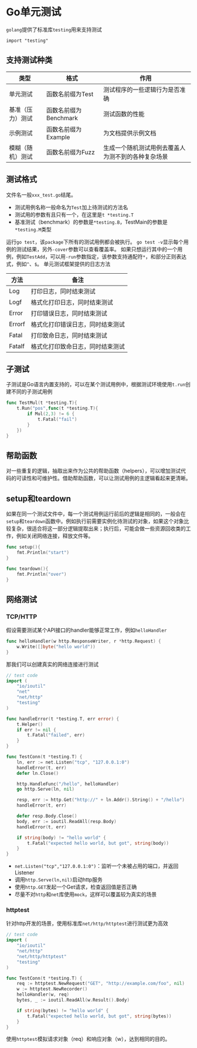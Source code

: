 # Go单元测试

`golang`提供了标准库`testing`用来支持测试
```
import "testing"
```
## 支持测试种类
| 类型 | 格式 | 作用 |
| --- | --- | --- |
| 单元测试 | 函数名前缀为Test | 测试程序的一些逻辑行为是否准确 |
| 基准（压力）测试 | 函数名前缀为Benchmark | 测试函数的性能 |
| 示例测试 | 函数名前缀为Example | 为文档提供示例文档 |
| 模糊（随机）测试 | 函数名前缀为Fuzz | 生成一个随机测试用例去覆盖人为测不到的各种复杂场景 |

## 测试格式
文件名一般`xxx_test.go`结尾。

- 测试用例名称一般命名为`Test`加上待测试的方法名
- 测试用的参数有且只有一个，在这里是`t *testing.T`
- 基准测试（benchmark）的参数是`*testing.B`，TestMain的参数是`*testing.M`类型

运行`go test`，该`package`下所有的测试用例都会被执行。
`go test -v`显示每个用例的测试结果，另外`-cover`参数可以查看覆盖率。
如果只想运行其中的一个用例，例如`TestAdd`，可以用`-run`参数指定，该参数支持通配符`*`，和部分正则表达式，例如`^`、`$`。
单元测试框架提供的日志方法

| 方法 | 备注 |
| --- | --- |
| Log | 打印日志，同时结束测试 |
| Logf | 格式化打印日志，同时结束测试 |
| Error | 打印错误日志，同时结束测试 |
| Errorf | 格式化打印错误日志，同时结束测试 |
| Fatal | 打印致命日志，同时结束测试 |
| Fatalf | 格式化打印致命日志，同时结束测试 |

## 子测试
子测试是Go语言内置支持的，可以在某个测试用例中，根据测试环境使用`t.run`创建不同的子测试用例
```go
func TestMul(t *testing.T){
    t.Run("pos",func(t *testing.T){
        if Mul(2,3) != 6 {
            t.Fatal("fail")    
        }
    })
}
```
## 帮助函数
对一些重复的逻辑，抽取出来作为公共的帮助函数（helpers），可以增加测试代码的可读性和可维护性。借助帮助函数，可以让测试用例的主逻辑看起来更清晰。

## setup和teardown
如果在同一个测试文件中，每一个测试用例运行前后的逻辑是相同的，一般会在`setup`和`teardown`函数中。例如执行前需要实例化待测试的对象，如果这个对象比较复杂，很适合将这一部分逻辑提取出来；执行后，可能会做一些资源回收类的工作，例如关闭网络连接，释放文件等。
```go
func setup(){
    fmt.Println("start")
}

func teardown(){
    fmt.Println("over")
}
```
## 网络测试
### TCP/HTTP
假设需要测试某个API接口的handler能够正常工作，例如`helloHandler`
```go
func helloHandler(w http.ResponseWriter, r *http.Request) {
	w.Write([]byte("hello world"))
}

```
那我们可以创建真实的网络连接进行测试
```go
// test code
import (
	"io/ioutil"
	"net"
	"net/http"
	"testing"
)

func handleError(t *testing.T, err error) {
	t.Helper()
	if err != nil {
		t.Fatal("failed", err)
	}
}

func TestConn(t *testing.T) {
	ln, err := net.Listen("tcp", "127.0.0.1:0")
	handleError(t, err)
	defer ln.Close()

	http.HandleFunc("/hello", helloHandler)
	go http.Serve(ln, nil)

	resp, err := http.Get("http://" + ln.Addr().String() + "/hello")
	handleError(t, err)

	defer resp.Body.Close()
	body, err := ioutil.ReadAll(resp.Body)
	handleError(t, err)

	if string(body) != "hello world" {
		t.Fatal("expected hello world, but got", string(body))
	}
}

```

- `net.Listen("tcp","127.0.0.1:0")`：监听一个未被占用的端口，并返回Listener
- 调用`http.Serve(ln,nil)`启动http服务
- 使用`http.GET`发起一个Get请求，检查返回值是否正确
- 尽量不对`http`和`net`库使用`mock`，这样可以覆盖较为真实的场景
### httptest
针对http开发的场景，使用标准库`net/http/httptest`进行测试更为高效
```go
// test code
import (
	"io/ioutil"
	"net/http"
	"net/http/httptest"
	"testing"
)

func TestConn(t *testing.T) {
	req := httptest.NewRequest("GET", "http://example.com/foo", nil)
	w := httptest.NewRecorder()
	helloHandler(w, req)
	bytes, _ := ioutil.ReadAll(w.Result().Body)

	if string(bytes) != "hello world" {
		t.Fatal("expected hello world, but got", string(bytes))
	}
}

```
使用`httptest`模拟请求对象（req）和响应对象（w），达到相同的目的。
